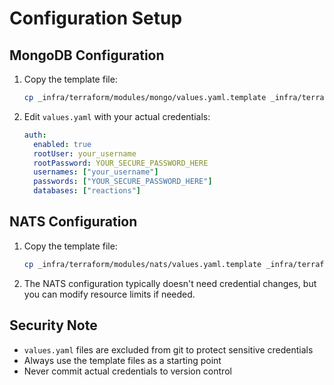# Configuration Setup

## MongoDB Configuration

1. Copy the template file:
   ```bash
   cp _infra/terraform/modules/mongo/values.yaml.template _infra/terraform/modules/mongo/values.yaml
   ```

2. Edit `values.yaml` with your actual credentials:
   ```yaml
   auth:
     enabled: true
     rootUser: your_username
     rootPassword: YOUR_SECURE_PASSWORD_HERE
     usernames: ["your_username"]
     passwords: ["YOUR_SECURE_PASSWORD_HERE"]
     databases: ["reactions"]
   ```

## NATS Configuration

1. Copy the template file:
   ```bash
   cp _infra/terraform/modules/nats/values.yaml.template _infra/terraform/modules/nats/values.yaml
   ```

2. The NATS configuration typically doesn't need credential changes, but you can modify resource limits if needed.

## Security Note

- `values.yaml` files are excluded from git to protect sensitive credentials
- Always use the template files as a starting point
- Never commit actual credentials to version control
